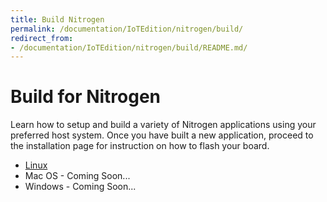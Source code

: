 ```yaml
---
title: Build Nitrogen
permalink: /documentation/IoTEdition/nitrogen/build/
redirect_from:
- /documentation/IoTEdition/nitrogen/build/README.md/
---
```

# Build for Nitrogen

Learn how to setup and build a variety of Nitrogen applications using your preferred host system. Once you have built a new application, proceed to the installation page for instruction on how to flash your board.

- [Linux](LinuxBuild/)
- Mac OS - Coming Soon...
- Windows - Coming Soon...
